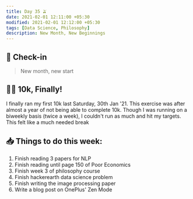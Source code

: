 ```yaml
---
title: Day 35 🫒
date: 2021-02-01 12:11:00 +05:30
modified: 2021-02-01 12:12:00 +05:30
tags: [Data Science, Philosophy]
description: New Month, New Beginnings
---
```


## 📩 Check-in

> New month, new start

## 🏃‍♀️ 10k, Finally!

I finally ran my first 10k last Saturday, 30th Jan '21. This exercise was after almost a year of not being able to complete 10k. Though I was running on a biweekly basis (twice a week), I couldn't run as much and hit my targets. This felt like a much needed break

## 📥 Things to do this week:

1. Finish reading 3 papers for NLP
2. Finish reading until page 150 of Poor Economics
3. Finish week 3 of philosophy course
4. Finish hackerearth data science problem
5. Finish writing the image processing paper
6. Write a blog post on OnePlus' Zen Mode 